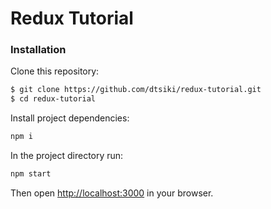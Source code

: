 # Redux Tutorial

### Installation
Clone this repository:

```sh
$ git clone https://github.com/dtsiki/redux-tutorial.git
$ cd redux-tutorial
```

Install project dependencies:

```sh
npm i
```

In the project directory run:

```sh
npm start
```

Then open [http://localhost:3000](http://localhost:3000) in your browser.
